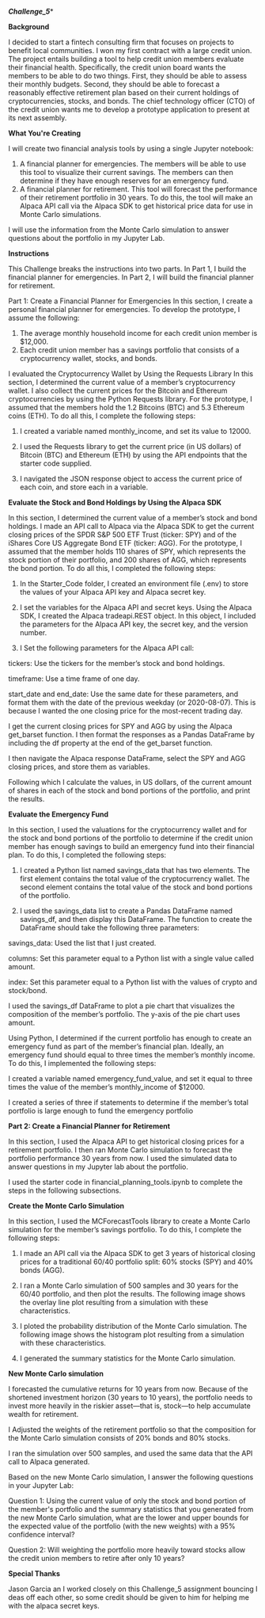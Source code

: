 ***Challenge_5****


**Background**


I decided to start a fintech consulting firm that focuses on projects to benefit local communities. I  won my first contract with a large credit union. The project entails building a tool to help credit union members evaluate their financial health. Specifically, the credit union board wants the members to be able to do two things. First, they should be able to assess their monthly budgets. Second, they should be able to forecast a reasonably effective retirement plan based on their current holdings of cryptocurrencies, stocks, and bonds. The chief technology officer (CTO) of the credit union wants me to develop a prototype application to present at its next assembly.

**What You're Creating**


I will create two financial analysis tools by using a single Jupyter notebook:
1. A financial planner for emergencies. The members will be able to use this tool to visualize their current savings. The members can then determine if they have    enough reserves for an emergency fund.
2. A financial planner for retirement. This tool will forecast the performance of their retirement portfolio in 30 years. To do this, the tool will make an          Alpaca API call via the Alpaca SDK to get historical price data for use in Monte Carlo simulations.

I will use the information from the Monte Carlo simulation to answer questions about the portfolio in my Jupyter Lab.

**Instructions**


This Challenge breaks the instructions into two parts. In Part 1, I build the financial planner for emergencies. In Part 2, I will build the financial planner for retirement.

Part 1: Create a Financial Planner for Emergencies
In this section, I create a personal financial planner for emergencies. To develop the prototype, I  assume the following:
1. The average monthly household income for each credit union member is $12,000.
2. Each credit union member has a savings portfolio that consists of a cryptocurrency wallet, stocks, and bonds.

I evaluated the Cryptocurrency Wallet by Using the Requests Library
In this section, I determined the current value of a member’s cryptocurrency wallet. I also collect the current prices for the Bitcoin and Ethereum cryptocurrencies by using the Python Requests library. For the prototype, I assumed that the members hold the 1.2 Bitcoins (BTC) and 5.3 Ethereum coins (ETH). To do all this, I complete the following steps:

1. I created a variable named monthly_income, and set its value to 12000.

2. I used the Requests library to get the current price (in US dollars) of Bitcoin (BTC) and Ethereum (ETH) by using the API endpoints that the starter code supplied.

3. I navigated the JSON response object to access the current price of each coin, and store each in a variable.



**Evaluate the Stock and Bond Holdings by Using the Alpaca SDK**

In this section, I determined the current value of a member’s stock and bond holdings. I made an API call to Alpaca via the Alpaca SDK to get the current closing prices of the SPDR S&P 500 ETF Trust (ticker: SPY) and of the iShares Core US Aggregate Bond ETF (ticker: AGG). For the prototype, I assumed that the member holds 110 shares of SPY, which represents the stock portion of their portfolio, and 200 shares of AGG, which represents the bond portion. To do all this,  I completed the following steps:

1. In the Starter_Code folder, I created an environment file (.env) to store the values of your Alpaca API key and Alpaca secret key.

2. I set the variables for the Alpaca API and secret keys. Using the Alpaca SDK, I created the Alpaca tradeapi.REST object. In this object, I included the parameters for the Alpaca API key, the secret key, and the version number.

3. I Set the following parameters for the Alpaca API call:

tickers: Use the tickers for the member’s stock and bond holdings.

timeframe: Use a time frame of one day.

start_date and end_date: Use the same date for these parameters, and format them with the date of the previous weekday (or 2020-08-07). This is because I wanted the one closing price for the most-recent trading day.

I get the current closing prices for SPY and AGG by using the Alpaca get_barset function. I then format the responses as a Pandas DataFrame by including the df property at the end of the get_barset function.

I then navigate the Alpaca response DataFrame, select the SPY and AGG closing prices, and store them as variables.

Following which I calculate the values, in US dollars, of the current amount of shares in each of the stock and bond portions of the portfolio, and print the results.

**Evaluate the Emergency Fund**


In this section, I used the valuations for the cryptocurrency wallet and for the stock and bond portions of the portfolio to determine if the credit union member has enough savings to build an emergency fund into their financial plan. To do this,  I completed the following steps:

1. I created a Python list named savings_data that has two elements. The first element contains the total value of the cryptocurrency wallet. The second element contains the total value of the stock and bond portions of the portfolio.

2. I used the savings_data list to create a Pandas DataFrame named savings_df, and then display this DataFrame. The function to create the DataFrame should take the following three parameters:

savings_data: Used the list that I just created.

columns: Set this parameter equal to a Python list with a single value called amount.

index: Set this parameter equal to a Python list with the values of crypto and stock/bond.

I used the savings_df DataFrame to plot a pie chart that visualizes the composition of the member’s portfolio. The y-axis of the pie chart uses amount. 

Using Python, I determined if the current portfolio has enough to create an emergency fund as part of the member’s financial plan. Ideally, an emergency fund should equal to three times the member’s monthly income. To do this, I implemented the following steps:

I created a variable named emergency_fund_value, and set it equal to three times the value of the member’s monthly_income of $12000. 

I created a series of three if statements to determine if the member’s total portfolio is large enough to fund the emergency portfolio



**Part 2: Create a Financial Planner for Retirement**


In this section, I used the Alpaca API to get historical closing prices for a retirement portfolio. I then ran Monte Carlo simulation to forecast the portfolio performance 30 years from now. I used the simulated data to answer questions in my Jupyter lab about the portfolio.

I used the starter code in financial_planning_tools.ipynb to complete the steps in the following subsections.

**Create the Monte Carlo Simulation**

In this section, I used the MCForecastTools library to create a Monte Carlo simulation for the member’s savings portfolio. To do this, I complete the following steps:

1. I made an API call via the Alpaca SDK to get 3 years of historical closing prices for a traditional 60/40 portfolio split: 60% stocks (SPY) and 40% bonds (AGG).

2. I ran a Monte Carlo simulation of 500 samples and 30 years for the 60/40 portfolio, and then plot the results. The following image shows the overlay line plot resulting from a simulation with these characteristics. 


3. I ploted the probability distribution of the Monte Carlo simulation. The following image shows the histogram plot resulting from a simulation with these characteristics.


4. I generated the summary statistics for the Monte Carlo simulation.


**New Monte Carlo simulation**

I forecasted the cumulative returns for 10 years from now. Because of the shortened investment horizon (30 years to 10 years), the portfolio needs to invest more heavily in the riskier asset—that is, stock—to help accumulate wealth for retirement.

I Adjusted the weights of the retirement portfolio so that the composition for the Monte Carlo simulation consists of 20% bonds and 80% stocks.

I ran the simulation over 500 samples, and used the same data that the API call to Alpaca generated.

Based on the new Monte Carlo simulation, I answer the following questions in your Jupyter Lab:

Question 1: Using the current value of only the stock and bond portion of the member's portfolio and the summary statistics that you generated from the new Monte Carlo simulation, what are the lower and upper bounds for the expected value of the portfolio (with the new weights) with a 95% confidence interval?

Question 2: Will weighting the portfolio more heavily toward stocks allow the credit union members to retire after only 10 years?

**Special Thanks**

Jason Garcia an I worked closely on this Challenge_5 assignment bouncing I deas off each other, so some credit should be given to him for helping me with the alpaca secret keys.


